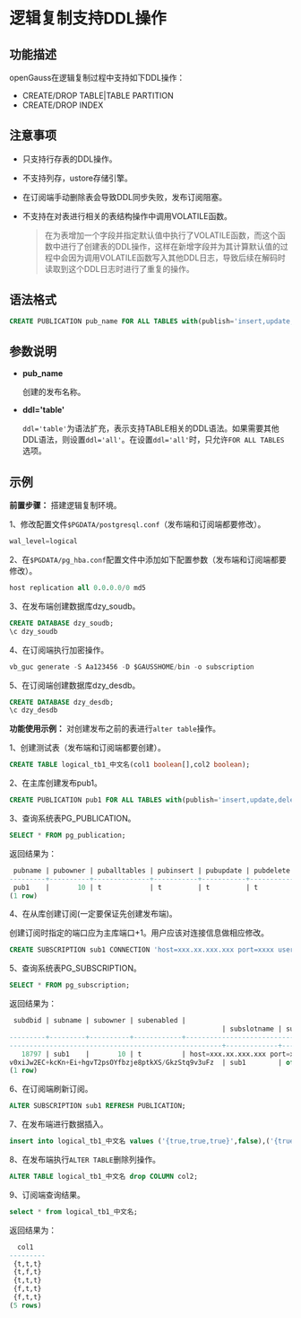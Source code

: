 # 逻辑复制支持DDL操作

## 功能描述

openGauss在逻辑复制过程中支持如下DDL操作：

- CREATE/DROP TABLE|TABLE PARTITION
- CREATE/DROP INDEX


## 注意事项

- 只支持行存表的DDL操作。
- 不支持列存，ustore存储引擎。
- 在订阅端手动删除表会导致DDL同步失败，发布订阅阻塞。
- 不支持在对表进行相关的表结构操作中调用VOLATILE函数。

    >在为表增加一个字段并指定默认值中执行了VOLATILE函数，而这个函数中进行了创建表的DDL操作，这样在新增字段并为其计算默认值的过程中会因为调用VOLATILE函数写入其他DDL日志，导致后续在解码时读取到这个DDL日志时进行了重复的操作。


## 语法格式

```sql
CREATE PUBLICATION pub_name FOR ALL TABLES with(publish='insert,update,delete,truncate',ddl='table');
```


## 参数说明

- **pub_name**

    创建的发布名称。

- **ddl='table'**

    `ddl='table'`为语法扩充，表示支持TABLE相关的DDL语法。如果需要其他DDL语法，则设置`ddl='all'`。在设置`ddl='all'`时，只允许`FOR ALL TABLES`选项。


## 示例

**前置步骤：** 搭建逻辑复制环境。

1、修改配置文件`$PGDATA/postgresql.conf`（发布端和订阅端都要修改）。

```sql
wal_level=logical
```

2、在`$PGDATA/pg_hba.conf`配置文件中添加如下配置参数（发布端和订阅端都要修改）。

```sql
host replication all 0.0.0.0/0 md5
```


3、在发布端创建数据库dzy_soudb。

```sql
CREATE DATABASE dzy_soudb;
\c dzy_soudb
```

4、在订阅端执行加密操作。

```sql
vb_guc generate -S Aa123456 -D $GAUSSHOME/bin -o subscription
```

5、在订阅端创建数据库dzy_desdb。

```sql
CREATE DATABASE dzy_desdb;
\c dzy_desdb
```

**功能使用示例：** 对创建发布之前的表进行`alter table`操作。

1、创建测试表（发布端和订阅端都要创建）。

```sql
CREATE TABLE logical_tb1_中文名(col1 boolean[],col2 boolean);
```

2、在主库创建发布pub1。

```sql
CREATE PUBLICATION pub1 FOR ALL TABLES with(publish='insert,update,delete,truncate',ddl='all');
```

3、查询系统表PG_PUBLICATION。

```sql
SELECT * FROM pg_publication;
```

返回结果为：

```sql
 pubname | pubowner | puballtables | pubinsert | pubupdate | pubdelete | pubtruncate | pubddl
---------+----------+--------------+-----------+-----------+-----------+-------------+--------
 pub1    |       10 | t            | t         | t         | t         | t           |     -1
(1 row)
```

4、在从库创建订阅(一定要保证先创建发布端)。

创建订阅时指定的端口应为主库端口+1。用户应该对连接信息做相应修改。

```sql
CREATE SUBSCRIPTION sub1 CONNECTION 'host=xxx.xx.xxx.xxx port=xxxx user=vbadmin dbname=dzy_soudb password=xxxxxx' PUBLICATION pub1;
```

5、查询系统表PG_SUBSCRIPTION。

```sql
SELECT * FROM pg_subscription;
```

返回结果为：

```sql
 subdbid | subname | subowner | subenabled |                                                                   subconninfo
                                                     | subslotname | subsynccommit | subpublications | subbinary | submatchddlowner
---------+---------+----------+------------+---------------------------------------------------------------------------------------------
-----------------------------------------------------+-------------+---------------+-----------------+-----------+------------------
   18797 | sub1    |       10 | t          | host=xxx.xx.xxx.xxx port=xxxx user=vbadmin dbname=dzy_soudb password=encryptOpt+BKUB13sXBzye
v0xiJw2EC+kcKn+Ei+hgvT2psOYfbzje8ptkXS/GkzStq9v3uFz  | sub1        | off           | {pub1}          | f         | t
(1 row)
```

6、在订阅端刷新订阅。

```sql
ALTER SUBSCRIPTION sub1 REFRESH PUBLICATION;  
```

7、在发布端进行数据插入。

```sql
insert into logical_tb1_中文名 values ('{true,true,true}',false),('{true,false,true}',false),('{true,true,true}',true),('{false,true,true}',false),('{false,true,true}',true);
```

8、在发布端执行`ALTER TABLE`删除列操作。

```sql
ALTER TABLE logical_tb1_中文名 drop COLUMN col2;
```

9、订阅端查询结果。

```sql
select * from logical_tb1_中文名;
```

返回结果为：

```sql
  col1
---------
 {t,t,t}
 {t,f,t}
 {t,t,t}
 {f,t,t}
 {f,t,t}
(5 rows)
```

